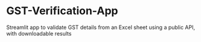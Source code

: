 # GST-Verification-App
Streamlit app to validate GST details from an Excel sheet using a public API, with downloadable results
